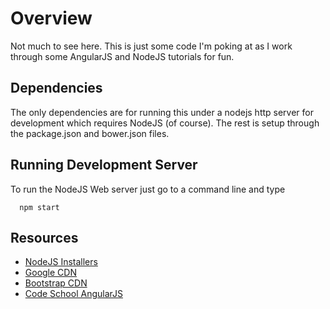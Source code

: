 Overview
========

Not much to see here. This is just some code I'm poking at as I work through some AngularJS and NodeJS tutorials for fun.

Dependencies
------------

The only dependencies are for running this under a nodejs http server for development which requires NodeJS (of course). The rest is setup through the package.json and bower.json files.

Running Development Server
--------------------------

To run the NodeJS Web server just go to a command line and type

```
  npm start
```

Resources
---------

-	[NodeJS Installers](https://nodejs.org/download/)
-	[Google CDN](https://developers.google.com/speed/libraries/)
-	[Bootstrap CDN](http://getbootstrap.com/getting-started/)
-	[Code School AngularJS](http://campus.codeschool.com/courses/shaping-up-with-angular-js)
